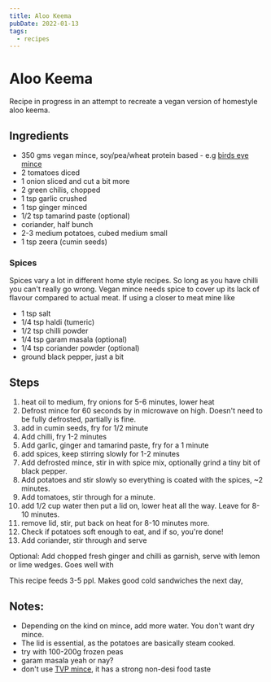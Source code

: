 ```yaml
---
title: Aloo Keema
pubDate: 2022-01-13
tags:
  - recipes
---
```


# Aloo Keema

Recipe in progress in an attempt to recreate a vegan version of homestyle aloo keema.

## Ingredients

- 350 gms vegan mince, soy/pea/wheat protein based - e.g [birds eye mince](https://birdseye.com.au/product/birds-eye-plant-based-mince/12921)
- 2 tomatoes diced
- 1 onion sliced and cut a bit more
- 2 green chilis, chopped 
- 1 tsp garlic crushed
- 1 tsp ginger minced
- 1/2 tsp tamarind paste (optional)
- coriander, half bunch
- 2-3 medium potatoes, cubed medium small
- 1 tsp zeera (cumin seeds) 

### Spices

Spices vary a lot in different home style recipes. So long as you have chilli you can't really go wrong. Vegan mince needs spice to cover up its lack of flavour compared to actual meat. If using a closer to meat mine like 

- 1 tsp salt
- 1/4 tsp haldi (tumeric)
- 1/2 tsp chilli powder
- 1/4 tsp garam masala (optional)
- 1/4 tsp coriander powder (optional)
- ground black pepper, just a bit

## Steps

1. heat oil to medium, fry onions for 5-6 minutes, lower heat
2. Defrost mince for 60 seconds by in microwave on high. Doesn't need to be fully defrosted, partially is fine.
3. add in cumin seeds, fry for 1/2 minute
4. Add chilli, fry 1-2 minutes
5. Add garlic, ginger and tamarind paste, fry for a 1 minute
6. add spices, keep stirring slowly for 1-2 minutes
7. Add defrosted mince, stir in with spice mix, optionally grind a tiny bit of black pepper.
8. Add potatoes and stir slowly so everything is coated with the spices,  ~2 minutes.
9. Add tomatoes, stir through for a minute.
10. add 1/2 cup water then put a lid on, lower heat all the way. Leave for 8-10 minutes.
11. remove lid, stir, put back on heat for 8-10 minutes more.
12. Check if potatoes soft enough to eat, and if so, you're done!
13. Add coriander, stir through and serve

Optional: Add chopped fresh ginger and chilli as garnish, serve with lemon or lime wedges. Goes well with 

This recipe feeds 3-5 ppl. Makes good cold sandwiches the next day,

## Notes:

- Depending on the kind on mince, add more water. You don't want dry mince. 
- The lid is essential, as the potatoes are basically steam cooked.
- try with 100-200g frozen peas
- garam masala yeah or nay?
- don't use [TVP mince](https://en.wikipedia.org/wiki/Textured_vegetable_protein), it has a strong non-desi food taste
